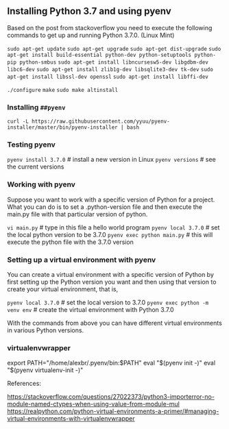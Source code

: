 ## Installing Python 3.7 and using pyenv

Based on the post from stackoverflow you need to execute the following commands to get up and running Python 3.7.0. (Linux Mint)

`sudo apt-get update`
`sudo apt-get upgrade`
`sudo apt-get dist-upgrade`
`sudo apt-get install build-essential python-dev python-setuptools python-pip python-smbus`
`sudo apt-get install libncursesw5-dev libgdbm-dev libc6-dev`
`sudo apt-get install zlib1g-dev libsqlite3-dev tk-dev`
`sudo apt-get install libssl-dev openssl`
`sudo apt-get install libffi-dev`

`./configure`
`make`
`sudo make altinstall`

### Installing `##pyenv`

`curl -L https://raw.githubusercontent.com/yyuu/pyenv-installer/master/bin/pyenv-installer | bash`

### Testing pyenv

`pyenv install 3.7.0` # install a new version in Linux
`pyenv versions`      # see the current versions

### Working with pyenv

Suppose you want to work with a specific version of Python for a project. What you can do is to set a .python-version file and then
execute the main.py file with that particular version of python.

`vi main.py`                # type in this file a hello world program
`pyenv local 3.7.0`         # set the local python version to be 3.7.0
`pyenv exec python main.py` # this will execute the python file with the 3.7.0 version

### Setting up a virtual environment with pyenv

You can create a virtual environment with a specific version of Python by first setting up the Python version you want and then using that
version to create your virtual environment, that is,

`pyenv local 3.7.0`             # set the local version to 3.7.0
`pyenv exec python -m venv env` # create the virtual environment with Python 3.7.0

With the commands from above you can have different virtual environments in various Python versions.

### virtualenvwrapper

export PATH="/home/alexbr/.pyenv/bin:$PATH"
eval "$(pyenv init -)"
eval "$(pyenv virtualenv-init -)"



References:

https://stackoverflow.com/questions/27022373/python3-importerror-no-module-named-ctypes-when-using-value-from-module-mul 
https://realpython.com/python-virtual-environments-a-primer/#managing-virtual-environments-with-virtualenvwrapper
